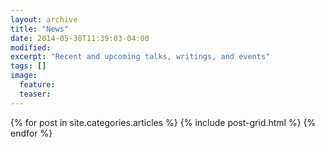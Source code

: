 ```yaml
---
layout: archive
title: "News"
date: 2014-05-30T11:39:03-04:00
modified:
excerpt: "Recent and upcoming talks, writings, and events"
tags: []
image:
  feature:
  teaser:
---
```


<div class="tiles">
{% for post in site.categories.articles %}
  {% include post-grid.html %}
{% endfor %}
</div><!-- /.tiles -->